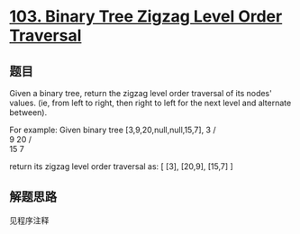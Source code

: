 # [103. Binary Tree Zigzag Level Order Traversal](https://leetcode.com/problems/binary-tree-zigzag-level-order-traversal/)

## 题目
Given a binary tree, return the zigzag level order traversal of its nodes' values. (ie, from left to right, then right to left for the next level and alternate between).


For example:
Given binary tree [3,9,20,null,null,15,7],
    3
   / \
  9  20
    /  \
   15   7



return its zigzag level order traversal as:
[
  [3],
  [20,9],
  [15,7]
]

## 解题思路

见程序注释
